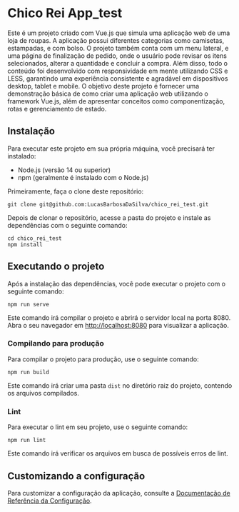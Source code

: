 <h1>Chico Rei App_test</h1>

<p>Este é um projeto criado com Vue.js que simula uma aplicação web de uma loja de roupas. A aplicação possui diferentes categorias como camisetas, estampadas, e com bolso. O projeto também conta com um menu lateral, e uma página de finalização de pedido, onde o usuário pode revisar os itens selecionados, alterar a quantidade e concluir a compra. Além disso, todo o conteúdo foi desenvolvido com responsividade em mente utilizando CSS e LESS, garantindo uma experiência consistente e agradável em dispositivos desktop, tablet e mobile. O objetivo deste projeto é fornecer uma demonstração básica de como criar uma aplicação web utilizando o framework Vue.js, além de apresentar conceitos como componentização, rotas e gerenciamento de estado.</p>

<h2>Instalação</h2>

<p>Para executar este projeto em sua própria máquina, você precisará ter instalado:</p>

<ul>
  <li>Node.js (versão 14 ou superior)</li>
  <li>npm (geralmente é instalado com o Node.js)</li>
</ul>

<p>Primeiramente, faça o clone deste repositório:</p>

<pre><code>git clone git@github.com:LucasBarbosaDaSilva/chico_rei_test.git</code></pre>

<p>Depois de clonar o repositório, acesse a pasta do projeto e instale as dependências com o seguinte comando:</p>

<pre><code>cd chico_rei_test
npm install</code></pre>

<h2>Executando o projeto</h2>

<p>Após a instalação das dependências, você pode executar o projeto com o seguinte comando:</p>

<pre><code>npm run serve</code></pre>

<p>Este comando irá compilar o projeto e abrirá o servidor local na porta 8080. Abra o seu navegador em <a href="http://localhost:8080">http://localhost:8080</a> para visualizar a aplicação.</p>

<h3>Compilando para produção</h3>

<p>Para compilar o projeto para produção, use o seguinte comando:</p>

<pre><code>npm run build</code></pre>

<p>Este comando irá criar uma pasta <code>dist</code> no diretório raiz do projeto, contendo os arquivos compilados.</p>

<h3>Lint</h3>

<p>Para executar o lint em seu projeto, use o seguinte comando:</p>

<pre><code>npm run lint</code></pre>

<p>Este comando irá verificar os arquivos em busca de possíveis erros de lint.</p>

<h2>Customizando a configuração</h2>

<p>Para customizar a configuração da aplicação, consulte a <a href="https://cli.vuejs.org/config/">Documentação de Referência da Configuração</a>.</p>

